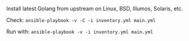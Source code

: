
Install latest Golang from upstream on Linux, BSD, Illumos, Solaris, etc.

Check:
`ansible-playbook -v -C -i inventory.yml main.yml`

Run with:
`ansible-playbook -v -i inventory.yml main.yml`

